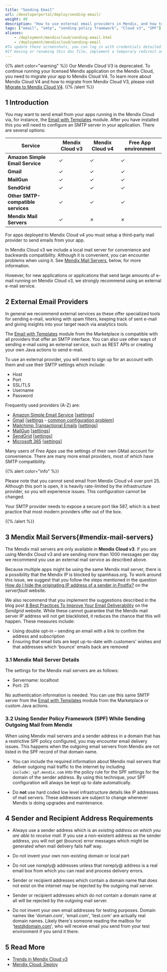 ```yaml
---
title: "Sending Email"
url: /developerportal/deploy/sending-email/
weight: 40
description: "How to use external email providers in Mendix, and how to configure Mendix mail on Cloud v3"
tags: ["email", "smtp", "sending policy framework", "Cloud v3", "SPF"]
aliases:
    - /deployment/mendixcloud/sending-email.html
    - /deployment/mendixcloud/sending-email
#To update these screenshots, you can log in with credentials detailed in How to Update Screenshots Using Team Apps.
#If moving or renaming this doc file, implement a temporary redirect and let the respective team know they should update the URL in the product. See Mapping to Products for more details.
---
```


{{% alert color="warning" %}}
Our Mendix Cloud V3 is deprecated. To continue running your licensed Mendix application on the Mendix Cloud, you need to migrate your app to Mendix Cloud V4. To learn more about Mendix Cloud V4 and how to migrate from Mendix Cloud V3, please visit [Migrate to Mendix Cloud V4](/developerportal/deploy/migrating-to-v4/). 
{{% /alert %}}

## 1 Introduction

You may want to send email from your apps running in the Mendix Cloud via, for instance, the [Email with Templates](/appstore/modules/email-with-templates/) module. After you have installed this you will need to configure an SMTP server in your application. There are several options:

| Service | Mendix Cloud v3 | Mendix Cloud v4 | Free App environment |
| --- | --- | --- | --- |
| **Amazon Simple Email Service** | &#x2713; | &#x2713;    | &#x2713; |
| **Gmail** | &#x2713; | &#x2713; | &#x2713; |
| **MailGun** | &#x2713; | &#x2713;    | &#x2713; |
| **SendGrid** | &#x2713; | &#x2713; | &#x2713;    |
| **Other SMTP-compatible services** | &#x2713;    | &#x2713; | &#x2713; |
| **Mendix Mail Servers** | &#x2713; | &#x2717; | &#x2717; |

For apps deployed to Mendix Cloud v4 you must setup a third-party mail provider to send emails from your app.

In Mendix Cloud v3 we include a local mail server for convenience and backwards compatibility. Although it is convenient, you can encounter problems when using it. See [Mendix Mail Servers](#mendix-mail-servers), below, for more information.

However, for new applications or applications that send large amounts of e-mail running on Mendix Cloud v3, we strongly recommend using an external e-mail service.

## 2 External Email Providers

In general we recommend external services as these offer specialized tools for sending e-mail, working with spam filters, keeping track of sent e-mail and giving insights into your target reach via analytics tools.

The [Email with Templates](/appstore/modules/email-with-templates/) module from the Marketplace is compatible with all providers that offer an SMTP interface. You can also use other ways of sending e-mail using an external service, such as REST APIs or creating your own Java actions to send e-mail.

To use an external provider, you will need to sign up for an account with them and use their SMTP settings which include:

* Host
* Port
* SSL/TLS
* Username
* Password

Frequently used providers (A-Z) are:

* [Amazon Simple Email Service](https://aws.amazon.com/ses/) [[settings](http://docs.aws.amazon.com/ses/latest/DeveloperGuide/smtp-connect.html)]
* [Gmail](https://mail.google.com/) [[settings](https://support.google.com/a/answer/176600?hl=en) - [common configuration problem](http://stackoverflow.com/questions/20337040/gmail-smtp-debug-error-please-log-in-via-your-web-browser)]
* [Mailchimp Transactional Emails](https://mailchimp.com/features/transactional-email/) [[settings](https://mailchimp.com/developer/transactional/docs/fundamentals/)]
* [MailGun](https://mailgun.com/) [[settings](https://documentation.mailgun.com/en/latest/quickstart-sending.html#send-with-smtp-or-api)]
* [SendGrid](https://sendgrid.com/) [[settings](https://sendgrid.com/docs/ui/account-and-settings/mail/)]
* [Microsoft 365](https://www.office.com/) [[settings](https://docs.microsoft.com/en-us/exchange/mail-flow-best-practices/how-to-set-up-a-multifunction-device-or-application-to-send-email-using-microsoft-365-or-office-365)]

Many users of *Free Apps* use the settings of their own GMail account for convenience. There are many more email providers, most of which have SMTP compatibility.

{{% alert color="info" %}}

Please note that you cannot send email from Mendix Cloud v4 over port 25. Although this port is open, it is heavily rate-limited by the infrastructure provider, so you will experience issues. This configuration cannot be changed.

Your SMTP provider needs to expose a secure port like 587, which is a best practice that most modern providers offer out of the box.

{{% /alert %}}

## 3 Mendix Mail Servers{#mendix-mail-servers}

The Mendix mail servers are only available in **Mendix Cloud v3**. If you are using Mendix Cloud v3 and are sending more than 1000 messages per day we recommend you use an external mail service as described above.

Because multiple apps might be using the same Mendix mail server, there is a possibility that the Mendix IP is blocked by spamhaus.org. To work around this issue, we suggest that you follow the steps mentioned in the question [How do I hide the originating IP address of a sender in Postfix?](https://serverfault.com/questions/660129/how-do-i-hide-the-originating-ip-address-of-a-sender-in-postfix) on the *serverfault* website.

We also recommend that you implement the suggestions described in the blog post [8 Best Practices To Improve Your Email Deliverability](https://sendgrid.com/blog/8-best-practices-to-improve-your-email-deliverability/) on the *Sendgrid* website. While these cannot guarantee that the Mendix mail server IP address will not get blacklisted, it reduces the chance that this will happen. These measures include:

* Using double opt-in – sending an email with a link to confirm the address and subscription
* Ensuring that email lists are kept up-to-date with customers' wishes and that addresses which 'bounce' emails back are removed

### 3.1 Mendix Mail Server Details

The settings for the Mendix mail servers are as follows:

* Servername: localhost
* Port: 25

No authentication information is needed. You can use this same SMTP server from the [Email with Templates](/appstore/modules/email-with-templates/) module from the Marketplace or custom Java actions.

### 3.2 Using Sender Policy Framework (SPF) While Sending Outgoing Mail from Mendix

When using Mendix mail servers and a sender address in a domain that has a restrictive SPF policy configured, you may encounter email delivery issues. This happens when the outgoing email servers from Mendix are not listed in the SPF record of that domain name.

* You can include the required information about Mendix mail servers that deliver outgoing mail traffic to the internet by including `include:_spf.mendix.com` into the policy rule for the SPF settings for the domain of the sender address. By using this technique, your SPF configuration will always be kept up to date automatically.

* Do **not** use hard coded low level infrastructure details like IP addresses of mail servers. These addresses are subject to change whenever Mendix is doing upgrades and maintenance.

## 4 Sender and Recipient Address Requirements

* Always use a sender address which is an *existing address on which you are able to receive mail*. If you use a non-existent address as the sender address, you will not get (bounce) error messages which might be generated when mail delivery fails half way.

* Do not invent your own non-existing domain or local part

* Do not use noreply@ addresses unless that noreply@ address is a real email box from which you can read and process delivery errors.

* Sender or recipient addresses which contain a domain name that does not exist on the internet may be rejected by the outgoing mail server.

* Sender or recipient addresses which do not contain a domain name at all will be rejected by the outgoing mail server.

* Do not invent your own email addresses for testing purposes. Domain names like 'domain.com', 'email.com', 'test.com' are actually real domain names. Likely there's someone reading the mailbox for 'test@domain.com', who will receive email you send from your test environment if you send it there.

## 5 Read More

* [Trends in Mendix Cloud v3](/developerportal/operate/trends/)
* [Mendix Cloud: Deploy](/developerportal/deploy/mendix-cloud-deploy/)
